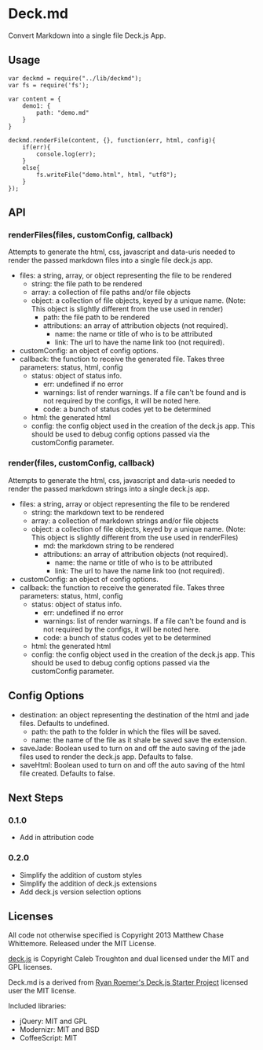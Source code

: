 # Deck.md

Convert Markdown into a single file Deck.js App.

## Usage

	var deckmd = require("../lib/deckmd");
	var fs = require('fs');

	var content = {
		demo1: {
			path: "demo.md"
		}
	}

	deckmd.renderFile(content, {}, function(err, html, config){
		if(err){
			console.log(err);
		}
		else{
			fs.writeFile("demo.html", html, "utf8");
		}
	});

## API

### renderFiles(files, customConfig, callback)

Attempts to generate the html, css, javascript and data-uris needed to render the passed markdown files into a single file deck.js app.

* files: a string, array, or object representing the file to be rendered
	* string: the file path to be rendered
	* array: a collection of file paths and/or file objects
	* object: a collection of file objects, keyed by a unique name. (Note: This object is slightly different from the use used in render)
		* path: the file path to be rendered
		* attributions: an array of attribution objects (not required).
			* name: the name or title of who is to be attributed
			* link: The url to have the name link too (not required).
* customConfig: an object of config options.
* callback: the function to receive the generated file. Takes three parameters: status, html, config
	* status: object of status info.
		* err: undefined if no error
		* warnings: list of render warnings. If a file can't be found and is not required by the configs, it will be noted here.
		* code: a bunch of status codes yet to be determined
	* html: the generated html
	* config: the config object used in the creation of the deck.js app. This should be used to debug config options passed via the customConfig parameter.

### render(files, customConfig, callback)

Attempts to generate the html, css, javascript and data-uris needed to render the passed markdown strings into a single deck.js app.

* files: a string, array or object representing the file to be rendered
	* string: the markdown text to be rendered
	* array: a collection of markdown strings and/or file objects
	* object: a collection of file objects, keyed by a unique name. (Note: This object is slightly different from the use used in renderFiles)
		* md: the markdown string to be rendered
		* attributions: an array of attribution objects (not required).
			* name: the name or title of who is to be attributed
			* link: The url to have the name link too (not required).
* customConfig: an object of config options.
* callback: the function to receive the generated file. Takes three parameters: status, html, config
	* status: object of status info.
		* err: undefined if no error
		* warnings: list of render warnings. If a file can't be found and is not required by the configs, it will be noted here.
		* code: a bunch of status codes yet to be determined
	* html: the generated html
	* config: the config object used in the creation of the deck.js app. This should be used to debug config options passed via the customConfig parameter.

## Config Options

* destination: an object representing the destination of the html and jade files. Defaults to undefined.
	* path: the path to the folder in which the files will be saved.
	* name: the name of the file as it shale be saved save the extension.
* saveJade: Boolean used to turn on and off the auto saving of the jade files used to render the deck.js app. Defaults to false.
* saveHtml: Boolean used to turn on and off the auto saving of the html file created. Defaults to false.

## Next Steps

### 0.1.0

* Add in attribution code

### 0.2.0

* Simplify the addition of custom styles
* Simplify the addition of deck.js extensions
* Add deck.js version selection options

## Licenses

All code not otherwise specified is Copyright 2013 Matthew Chase Whittemore.
Released under the MIT License.

[deck.js][deckjs] is Copyright Caleb Troughton and dual licensed under the
MIT and GPL licenses.

Deck.md is a derived from [Ryan Roemer's Deck.js Starter Project][rr] licensed user the MIT license.

Included libraries:

* jQuery: MIT and GPL
* Modernizr: MIT and BSD
* CoffeeScript: MIT

[rr]: https://github.com/ryan-roemer/deck.js-starter
[deckjs]: https://github.com/imakewebthings/deck.js
